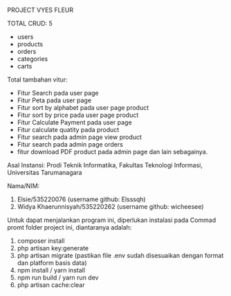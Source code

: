 PROJECT VYES FLEUR

TOTAL CRUD: 5
- users
- products
- orders
- categories
- carts

Total tambahan vitur:
- Fitur Search pada user page
- Fitur Peta pada user page
- Fitur sort by alphabet pada user page product
- Fitur sort by price pada user page product
- Fitur Calculate Payment pada user page
- Fitur calculate quatity pada product
- Fitur search pada admin page view product
- Fitur search pada admin page orders 
- fitur download PDF product pada admin page
dan lain sebagainya.

Asal Instansi:
Prodi Teknik Informatika, Fakultas Teknologi Informasi, Universitas Tarumanagara

Nama/NIM:
1. Elsie/535220076 (username github: Elsssqh)
2. Widya Khaerunnisyah/535220262 (username github: wicheesee)

Untuk dapat menjalankan program ini, diperlukan instalasi pada Commad promt folder project ini, diantaranya adalah:
1. composer install
2. php artisan key:generate
3. php artisan migrate (pastikan file .env sudah disesuaikan dengan format dan platform basis data)
4. npm install / yarn install
5. npm run build / yarn run dev
6. php artisan cache:clear
